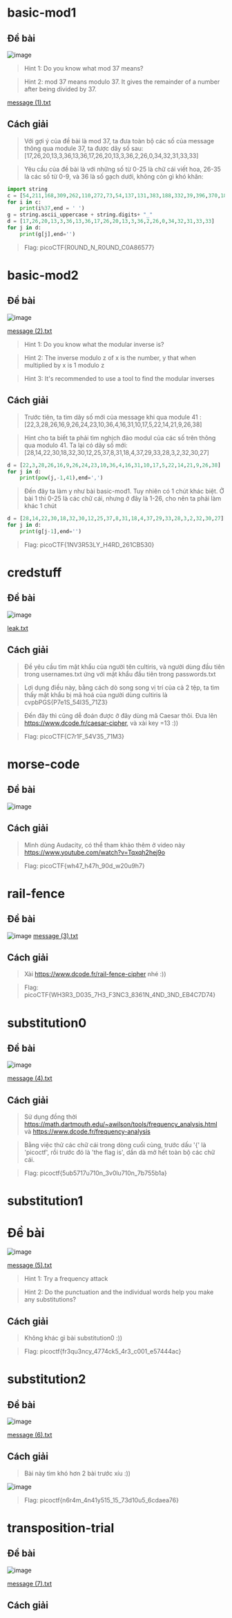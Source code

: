 # basic-mod1
## Đề bài
![image](https://user-images.githubusercontent.com/97771705/158553868-baec7504-86f0-4490-a630-1761b5939667.png)

>Hint 1: Do you know what mod 37 means? 

>Hint 2: mod 37 means modulo 37. It gives the remainder of a number after being divided by 37.

[message (1).txt](https://github.com/LuluL0g1n/picoctf-2022/files/8260412/message.1.txt)
## Cách giải
>Với gợi ý của đề bài là mod 37, ta đưa toàn bộ các số của message thông qua module 37, ta được dãy số sau: [17,26,20,13,3,36,13,36,17,26,20,13,3,36,2,26,0,34,32,31,33,33]

>Yêu cầu của đề bài là với những số từ 0-25 là chữ cái viết hoa, 26-35 là các số từ 0-9, và 36 là số gạch dưới, không còn gì khó khăn:
```py
import string
c = [54,211,168,309,262,110,272,73,54,137,131,383,188,332,39,396,370,182,328,327,366,70]
for i in c:
    print(i%37,end = ' ')
g = string.ascii_uppercase + string.digits+ "_"
d = [17,26,20,13,3,36,13,36,17,26,20,13,3,36,2,26,0,34,32,31,33,33]
for j in d:
    print(g[j],end='')
```
> Flag: picoCTF{R0UND_N_R0UND_C0A86577}
# basic-mod2
## Đề bài
![image](https://user-images.githubusercontent.com/97771705/158555425-75fcda90-722d-4ccd-a05d-259d04fb6d9b.png)

[message (2).txt](https://github.com/LuluL0g1n/picoctf-2022/files/8260491/message.2.txt)

>Hint 1: Do you know what the modular inverse is?

>Hint 2: The inverse modulo z of x is the number, y that when multiplied by x is 1 modulo z

>Hint 3: It's recommended to use a tool to find the modular inverses
## Cách giải
>Trước tiên, ta tìm dãy số mới của message khi qua module 41 :[22,3,28,26,16,9,26,24,23,10,36,4,16,31,10,17,5,22,14,21,9,26,38]

>Hint cho ta biết ta phải tìm nghịch đảo modul của các số trên thông qua modulo 41. Ta lại có dãy số mới:[28,14,22,30,18,32,30,12,25,37,8,31,18,4,37,29,33,28,3,2,32,30,27]
```py
d = [22,3,28,26,16,9,26,24,23,10,36,4,16,31,10,17,5,22,14,21,9,26,38]
for j in d:
    print(pow(j,-1,41),end=',')
```

>Đến đây ta làm y như bài basic-mod1. Tuy nhiên có 1 chút khác biệt. Ở bài 1 thì 0-25 là các chữ cái, nhưng ở đây là 1-26, cho nên ta phải làm khác 1 chút
```py
d = [28,14,22,30,18,32,30,12,25,37,8,31,18,4,37,29,33,28,3,2,32,30,27]
for j in d:
    print(g[j-1],end='')
```
> Flag: picoCTF{1NV3R53LY_H4RD_261CB530}
# credstuff
## Đề bài
![image](https://user-images.githubusercontent.com/97771705/158558505-74bc0f61-fda4-457c-802c-683678bf713e.png)

[leak.txt](https://github.com/LuluL0g1n/picoctf-2022/files/8260711/leak.txt)
## Cách giải
>Đề yêu cầu tìm mật khẩu của người tên cultiris, và người dùng đầu tiên trong usernames.txt ứng với mật khẩu đầu tiên trong passwords.txt

>Lợi dụng điều này, bằng cách dò song song vị trí của cả 2 tệp, ta tìm thấy mật khẩu bị mã hoá của người dùng cultiris là cvpbPGS{P7e1S_54I35_71Z3}

>Đến đây thì cũng dễ đoán được ở đây dùng mã Caesar thôi. Đưa lên https://www.dcode.fr/caesar-cipher, và xài key =13 :))

>Flag: picoCTF{C7r1F_54V35_71M3}
# morse-code
## Đề bài
![image](https://user-images.githubusercontent.com/97771705/158562862-69659fda-1a8c-4184-b51a-27508ef6ea82.png)
## Cách giải
>Mình dùng Audacity, có thể tham khảo thêm ở video này https://www.youtube.com/watch?v=Tqxqh2hej9o

>Flag: picoCTF{wh47_h47h_90d_w20u9h7}
# rail-fence
## Đề bài
![image](https://user-images.githubusercontent.com/97771705/158569464-3ec25830-aa43-4cc8-8e2f-696cce2f9a7d.png)
[message (3).txt](https://github.com/LuluL0g1n/picoctf-2022/files/8261215/message.3.txt)
## Cách giải
>Xài https://www.dcode.fr/rail-fence-cipher nhé :))

>Flag: picoCTF{WH3R3_D035_7H3_F3NC3_8361N_4ND_3ND_EB4C7D74}
# substitution0
## Đề bài
![image](https://user-images.githubusercontent.com/97771705/158572186-39a45ed0-62e7-4fd1-919c-d9849d7399a0.png)

[message (4).txt](https://github.com/LuluL0g1n/picoctf-2022/files/8261324/message.4.txt)
## Cách giải
>Sử dụng đồng thời https://math.dartmouth.edu/~awilson/tools/frequency_analysis.html và https://www.dcode.fr/frequency-analysis 

>Bằng việc thử các chữ cái trong dòng cuối cùng, trước dấu '{' là 'picoctf', rồi trước đó là 'the flag is', dần dà mở hết toàn bộ các chữ cái.

>Flag: picoctf{5ub5717u710n_3v0lu710n_7b755b1a}
# substitution1
# Đề bài
![image](https://user-images.githubusercontent.com/97771705/158574609-82354374-cb2b-4250-9804-3606bcaf5ce8.png)

[message (5).txt](https://github.com/LuluL0g1n/picoctf-2022/files/8261402/message.5.txt)

>Hint 1: Try a frequency attack

>Hint 2: Do the punctuation and the individual words help you make any substitutions?
## Cách giải
> Không khác gì bài substitution0 :))

>Flag: picoctf{fr3qu3ncy_4774ck5_4r3_c001_e57444ac}
# substitution2
## Đề bài
![image](https://user-images.githubusercontent.com/97771705/158577399-76764906-9090-4674-a4f2-7005523bee22.png)

[message (6).txt](https://github.com/LuluL0g1n/picoctf-2022/files/8261541/message.6.txt)
## Cách giải
>Bài này tìm khó hơn 2 bài trước xíu :))

![image](https://user-images.githubusercontent.com/97771705/158590750-f74b7e52-73a8-41ab-b28d-b2acdcb1b13b.png)

>Flag: picoctf{n6r4m_4n41y515_15_73d10u5_6cdaea76}
# transposition-trial
## Đề bài
![image](https://user-images.githubusercontent.com/97771705/158590933-409e0065-2cfd-4790-8af0-58eca5c786b9.png)

[message (7).txt](https://github.com/LuluL0g1n/picoctf-2022/files/8262118/message.7.txt)
## Cách giải
















